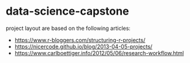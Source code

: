 # data-science-capstone

project layout are based on the following articles:
* https://www.r-bloggers.com/structuring-r-projects/
* https://nicercode.github.io/blog/2013-04-05-projects/
* https://www.carlboettiger.info/2012/05/06/research-workflow.html
